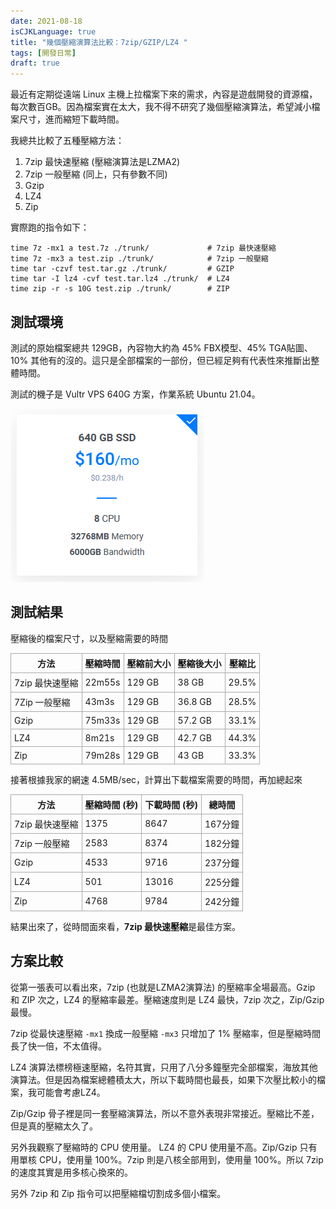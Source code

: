 ```yaml
---
date: 2021-08-18
isCJKLanguage: true
title: "幾個壓縮演算法比較：7zip/GZIP/LZ4 "
tags: [開發日常]
draft: true
---
```


最近有定期從遠端 Linux 主機上拉檔案下來的需求，內容是遊戲開發的資源檔，每次數百GB。因為檔案實在太大，我不得不研究了幾個壓縮演算法，希望減小檔案尺寸，進而縮短下載時間。

我總共比較了五種壓縮方法：

1. 7zip 最快速壓縮 (壓縮演算法是LZMA2)
2. 7zip 一般壓縮 (同上，只有參數不同)
3. Gzip
4. LZ4
5. Zip

實際跑的指令如下：
```shell
time 7z -mx1 a test.7z ./trunk/             # 7zip 最快速壓縮
time 7z -mx3 a test.zip ./trunk/            # 7zip 一般壓縮      
time tar -czvf test.tar.gz ./trunk/         # GZIP
time tar -I lz4 -cvf test.tar.lz4 ./trunk/  # LZ4
time zip -r -s 10G test.zip ./trunk/        # ZIP
```

## 測試環境

測試的原始檔案總共 129GB，內容物大約為 45% FBX模型、45% TGA貼圖、10% 其他有的沒的。這只是全部檔案的一部份，但已經足夠有代表性來推斷出整體時間。

測試的機子是 Vultr VPS 640G 方案，作業系統 Ubuntu 21.04。

![Vultr](/img/vultr-640.png/)


## 測試結果


壓縮後的檔案尺寸，以及壓縮需要的時間

<style>
table { border:solid 0px #cccccc; }
th, td {border:1px solid #aaa; padding: 5px;}
</style>

方法           | 壓縮時間 | 壓縮前大小 | 壓縮後大小 | 壓縮比
---------------|---------|-----------|-----------|------
7zip 最快速壓縮 |  22m55s | 129 GB    | 38 GB     |  29.5%
7Zip 一般壓縮   |   43m3s | 129 GB    | 36.8 GB   |  28.5%
Gzip           |  75m33s | 129 GB    | 57.2 GB   |  33.1%
LZ4            |   8m21s | 129 GB    | 42.7 GB   |  44.3%
Zip            |  79m28s | 129 GB    | 43 GB     |  33.3% 

接著根據我家的網速 4.5MB/sec，計算出下載檔案需要的時間，再加總起來

方法           | 壓縮時間 (秒) | 下載時間 (秒) | 總時間 
---------------|--------------|--------------|-----
7zip 最快速壓縮 |  1375        |  8647        |  167分鐘
7zip 一般壓縮   |  2583        |  8374        |  182分鐘
Gzip           |  4533        |  9716        |  237分鐘
LZ4            |   501        | 13016        |  225分鐘
Zip            |  4768        |  9784        |  242分鐘

結果出來了，從時間面來看，**7zip 最快速壓縮**是最佳方案。

## 方案比較

從第一張表可以看出來，7zip (也就是LZMA2演算法) 的壓縮率全場最高。Gzip 和 ZIP 次之，LZ4 的壓縮率最差。壓縮速度則是 LZ4 最快，7zip 次之，Zip/Gzip 最慢。

7zip 從最快速壓縮 `-mx1` 換成一般壓縮 `-mx3` 只增加了 1% 壓縮率，但是壓縮時間長了快一倍，不太值得。

LZ4 演算法標榜極速壓縮，名符其實，只用了八分多鐘壓完全部檔案，海放其他演算法。但是因為檔案總體積太大，所以下載時間也最長，如果下次壓比較小的檔案，我可能會考慮LZ4。

Zip/Gzip 骨子裡是同一套壓縮演算法，所以不意外表現非常接近。壓縮比不差，但是真的壓縮太久了。

另外我觀察了壓縮時的 CPU 使用量。 LZ4 的 CPU 使用量不高。Zip/Gzip 只有用單核 CPU，使用量 100%。7zip 則是八核全部用到，使用量 100%。所以 7zip 的速度其實是用多核心換來的。

另外 7zip 和 Zip 指令可以把壓縮檔切割成多個小檔案。